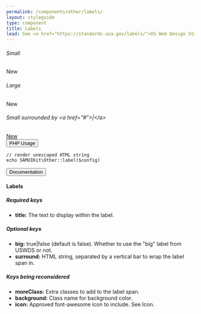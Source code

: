 ```yaml
---
permalink: /components/other/labels/
layout: styleguide
type: component
title: Labels
lead: See <a href="https://standards.usa.gov/labels/">US Web Design Standards</a> for design and accessbiility description.
---
```


<div class="preview">

  <h6>Small</h6>
  <span class="usa-label">New</span>

  <h6>Large</h6>
  <span class="usa-label-big">New</span>

  <h6>Small surrounded by &lt;a href="#"&gt;|&lt;/a&gt;</h6>
  <a href="#"><span class="usa-label">New</span></a>

</div>

<div class="usa-accordion-bordered usa-accordion-docs">
  <button class="usa-button-unstyled usa-accordion-button"
      aria-expanded="false" aria-controls="collapsible-0">
    PHP Usage
  </button>
  <div id="collapsible-0" aria-hidden="true" class="usa-accordion-content">
<pre><code class="language-php">// render unescaped HTML string
echo SAMUIKit\Other::label($config)</code></pre>
  </div>
</div>

<div class="usa-accordion-bordered usa-accordion-docs">
  <button class="usa-button-unstyled usa-accordion-button"
      aria-expanded="true" aria-controls="collapsible-0">
    Documentation
  </button>
  <div id="collapsible-0" aria-hidden="false" class="usa-accordion-content">
    <h4 class="usa-heading">Labels</h4>
    <h5>Required keys</h5>
    <ul>
      <li><strong>title:</strong> The text to display within the label.</li>
    </ul>
    <h5>Optional keys</h5>
    <ul>
      <li><strong>big:</strong> true|false (default is false). Whether to use the "big" label from USWDS or not.</li>
      <li><strong>surround:</strong> HTML string, separated by a vertical bar to wrap the label span in.</li>
    </ul>
    <h5>Keys being reconsidered</h5>
    <ul>
      <li><strong>moreClass:</strong> Extra classes to add to the label span.</li>
      <li><strong>background:</strong> Class name for background color.</li>
      <li><strong>icon:</strong> Approved font-awesome icon to include. See Icon.</li>
    </ul>
  </div>
</div>
